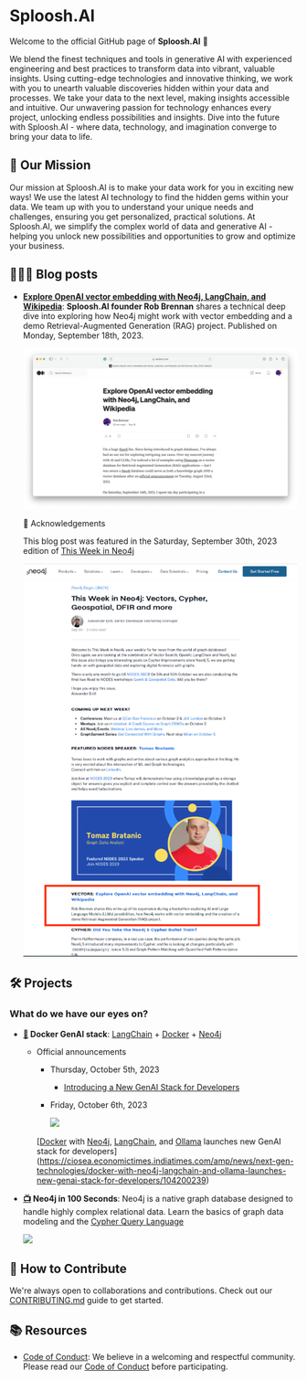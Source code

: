 # Sploosh.AI

Welcome to the official GitHub page of **Sploosh.AI** 🥳

We blend the finest techniques and tools in generative AI with experienced engineering and best practices to transform data into vibrant, valuable insights. Using cutting-edge technologies and innovative thinking, we work with you to unearth valuable discoveries hidden within your data and processes. We take your data to the next level, making insights accessible and intuitive. Our unwavering passion for technology enhances every project, unlocking endless possibilities and insights. Dive into the future with Sploosh.AI - where data, technology, and imagination converge to bring your data to life.

## 🚀 Our Mission

Our mission at Sploosh.AI is to make your data work for you in exciting new ways! We use the latest AI technology to find the hidden gems within your data. We team up with you to understand your unique needs and challenges, ensuring you get personalized, practical solutions. At Sploosh.AI, we simplify the complex world of data and generative AI - helping you unlock new possibilities and opportunities to grow and optimize your business.

## 🧑🏼‍💻 Blog posts

- **[Explore OpenAI vector embedding with Neo4j, LangChain, and Wikipedia](https://medium.com/@therobbrennan/explore-openai-vector-embedding-with-neo4j-6ea2a40693d9)**: **Sploosh.AI founder Rob Brennan** shares a technical deep dive into exploring how Neo4j might work with vector embedding and a demo Retrieval-Augmented Generation (RAG) project. Published on Monday, September 18th, 2023.

  [![](https://github.com/SplooshAI/.github/blob/main/profile/assets/20230918-explore-openai-vector-embedding-with-neo4j-langchain-wikipedia-on-medium.png?raw=true)](https://medium.com/@therobbrennan/explore-openai-vector-embedding-with-neo4j-6ea2a40693d9)

  🙏 Acknowledgements

  This blog post was featured in the Saturday, September 30th, 2023 edition of [This Week in Neo4j](https://neo4j.com/blog/this-week-in-neo4j-vectors-cypher-geospatial-dfir-and-more/)

  [![](https://github.com/SplooshAI/.github/blob/main/profile/assets/20230930-featured-in-this-week-in-neo4j.png?raw=true)](https://neo4j.com/blog/this-week-in-neo4j-vectors-cypher-geospatial-dfir-and-more/)

## 🛠 Projects

### What do we have our eyes on?

- **[🔗](https://github.com/docker/genai-stack) Docker GenAI stack**: [LangChain](https://www.langchain.com) + [Docker](https://www.docker.com) + [Neo4j](https://neo4j.com)

  - Official announcements

    - Thursday, October 5th, 2023

      - [Introducing a New GenAI Stack for Developers](https://neo4j.com/blog/introducing-genai-stack-developers/)

    - Friday, October 6th, 2023

      [![](https://etimg.etb2bimg.com/photo/104200266.cms)](https://ciosea.economictimes.indiatimes.com/amp/news/next-gen-technologies/docker-with-neo4j-langchain-and-ollama-launches-new-genai-stack-for-developers/104200239)

    [[Docker](https://www.docker.com) with [Neo4j](https://neo4j.com), [LangChain](https://www.langchain.com), and [Ollama](https://ollama.ai) launches new GenAI stack for developers](https://ciosea.economictimes.indiatimes.com/amp/news/next-gen-technologies/docker-with-neo4j-langchain-and-ollama-launches-new-genai-stack-for-developers/104200239)

- **[📺](https://www.youtube.com/watch?v=T6L9EoBy8Zk) Neo4j in 100 Seconds**: Neo4j is a native graph database designed to handle highly complex relational data. Learn the basics of graph data modeling and the [Cypher Query Language](https://neo4j.com/product/cypher-graph-query-language/)

  ![](https://dist.neo4j.com/wp-content/uploads/20220315164402/cypher-hero-image.svg)

## 🤝 How to Contribute

We're always open to collaborations and contributions. Check out our [CONTRIBUTING.md](https://github.com/SplooshAI/.github/tree/main/profile/CONTRIBUTING.md) guide to get started.

## 📚 Resources

- [Code of Conduct](https://github.com/SplooshAI/.github/tree/main/profile/CODE_OF_CONDUCT.md): We believe in a welcoming and respectful community. Please read our [Code of Conduct](https://github.com/SplooshAI/.github/tree/main/profile/CODE_OF_CONDUCT.md) before participating.
